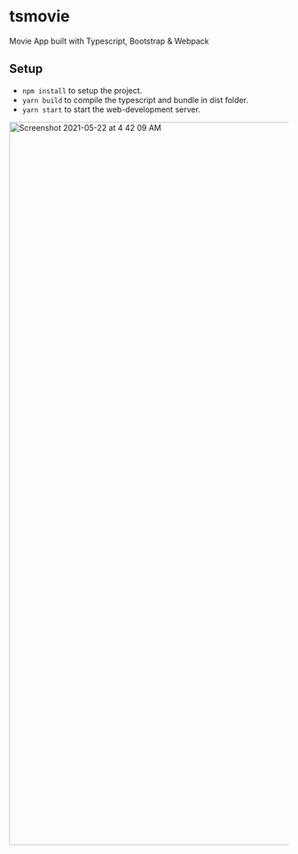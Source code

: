 # tsmovie
Movie App built with Typescript, Bootstrap &amp; Webpack

## Setup 
- `npm install` to setup the project.
- `yarn build` to compile the typescript and bundle in dist folder.
- `yarn start` to start the web-development server. 

<img width="1301" alt="Screenshot 2021-05-22 at 4 42 09 AM" src="https://user-images.githubusercontent.com/4928951/119234921-ba746c00-bb4d-11eb-93a5-ee544717d533.png">
